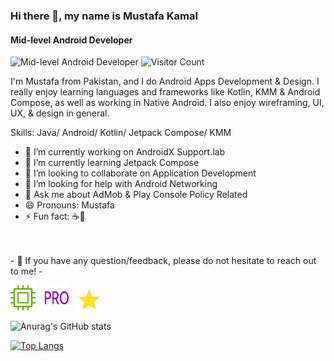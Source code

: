 ### Hi there 👋, my name is Mustafa Kamal
#### Mid-level Android Developer
![Mid-level Android Developer](https://raw.githubusercontent.com/sagar-viradiya/sagar-viradiya/master/resources/banner.png)
![Visitor Count](https://profile-counter.glitch.me/{YOURUSER}/count.svg)


I'm Mustafa from Pakistan, and I do Android Apps Development & Design. I really enjoy learning languages and frameworks like Kotlin, KMM & Android Compose, as well as working in Native Android. I also enjoy wireframing, UI, UX, & design in general.

Skills: Java/ Android/ Kotlin/ Jetpack Compose/ KMM

- 🔭 I’m currently working on AndroidX Support.lab 
- 🌱 I’m currently learning Jetpack Compose 
- 👯 I’m looking to collaborate on Application Development 
- 🤔 I’m looking for help with Android Networking 
- 💬 Ask me about AdMob & Play Console Policy Related  
- 😄 Pronouns: Mustafa 
- ⚡ Fun fact: ☕️🥰 

<br>

</br>
- 💬 If you have any question/feedback, please do not hesitate to reach out to me!
- 
<br>

<a href='https://docs.github.com/en/developers'><img src='https://raw.githubusercontent.com/acervenky/animated-github-badges/master/assets/devbadge.gif' width='40' height='40'></a> <a href='https://github.com/pricing'><img src='https://raw.githubusercontent.com/acervenky/animated-github-badges/master/assets/pro.gif' width='40' height='40'></a> <a href='https://stars.github.com/'><img src='https://raw.githubusercontent.com/acervenky/animated-github-badges/master/assets/starbadge.gif' width='35' height='35'></a> 

![Anurag's GitHub stats](https://github-readme-stats.vercel.app/api?username=mustafakamal88&show_icons=true&theme=radical)

[![Top Langs](https://github-readme-stats.vercel.app/api/top-langs/?username=mustafakamal88&langs_count=8)](https://github.com/anuraghazra/github-readme-stats)

